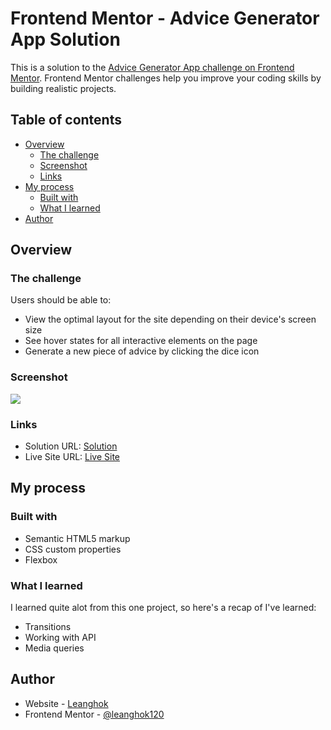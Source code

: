 # Frontend Mentor - Advice Generator App Solution

This is a solution to the [Advice Generator App challenge on Frontend Mentor](https://www.frontendmentor.io/challenges/advice-generator-app-QdUG-13db). Frontend Mentor challenges help you improve your coding skills by building realistic projects.

## Table of contents

- [Overview](#overview)
  - [The challenge](#the-challenge)
  - [Screenshot](#screenshot)
  - [Links](#links)
- [My process](#my-process)
  - [Built with](#built-with)
  - [What I learned](#what-i-learned)
- [Author](#author)

## Overview

### The challenge

Users should be able to:

- View the optimal layout for the site depending on their device's screen size
- See hover states for all interactive elements on the page
- Generate a new piece of advice by clicking the dice icon

### Screenshot

![](./solution-screenshot.png)

### Links

- Solution URL: [Solution]()
- Live Site URL: [Live Site]()

## My process

### Built with

- Semantic HTML5 markup
- CSS custom properties
- Flexbox

### What I learned

I learned quite alot from this one project, so here's a recap of I've learned:

- Transitions
- Working with API
- Media queries

## Author

- Website - [Leanghok](https://socials-link.netlify.app/)
- Frontend Mentor - [@leanghok120](https://www.frontendmentor.io/profile/leanghok120)
